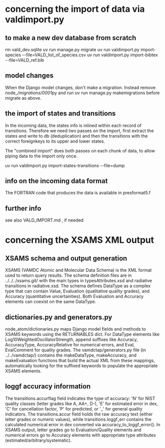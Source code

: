
# concerning the import of data via valdimport.py

## to make a new dev database from scratch
rm vald_dev.sqlite
uv run manage.py migrate
uv run valdimport.py import-species --file=VALD_list_of_species.csv
uv run valdimport.py import-bibtex --file=VALD_ref.bib

## model changes
When the Django model changes, don't make a migration. Instead
remove node_*/migrations/0001*py and run
uv run manage.py makemigrations
before migrate as above.


## the import of states and transitions
In the incoming data, the states info is inlined within each record of transitions.
Therefore we need two passes on the import, first extract the states and write to db (deduplication) and then the transitions with the correct foreignkeys to its upper and lower states.

The "combined import" does both passes on each chunk of data, to allow piping data to the import only once.

uv run valdimport.py import-states-transitions --file=dump

## info on the incoming data format
The FORTRAN code that produces the data is available in presformat5.f

## further info
see also VALD_IMPORT.md , if needed


# concerning the XSAMS XML output

## XSAMS schema and output generation
XSAMS (VAMDC Atomic and Molecular Data Schema) is the XML format used to return query results. The schema definition files are in ../../../xsams.git/ with the main types in typesAttributes.xsd and radiative transitions in radiative.xsd. The schema defines DataType as a complex type that can contain Value, Evaluation (qualitative quality grades), and Accuracy (quantitative uncertainties). Both Evaluation and Accuracy elements can coexist on the same DataType.

## dictionaries.py and generators.py
node_atom/dictionaries.py maps Django model fields and methods to XSAMS keywords using the RETURNABLES dict. For DataType elements like Log10WeightedOscillatorStrength, append suffixes like Accuracy, AccuracyType, AccuracyRelative for numerical errors, and Eval, EvalComment for quality grades. The vamdctap/generators.py file (in ../../vamdctap/) contains the makeDataType, makeAccuracy, and makeEvaluation functions that build the actual XML from these mappings, automatically looking for the suffixed keywords to populate the appropriate XSAMS elements.

## loggf accuracy information
The transitions.accurflag field indicates the type of accuracy: 'N' for NIST quality classes (letter grades like A, AA+, D-), 'E' for estimated error in dex, 'C' for cancellation factor, 'P' for predicted, or '_' for general quality indicators. The transitions.accur field holds the raw accuracy text (either letter grades or numeric values), while transitions.loggf_err contains the calculated numerical error in dex converted via accuracy_to_loggf_error(). In XSAMS output, letter grades go to Evaluation/Quality elements and numerical errors go to Accuracy elements with appropriate type attributes (estimated/arbitrary/systematic).
